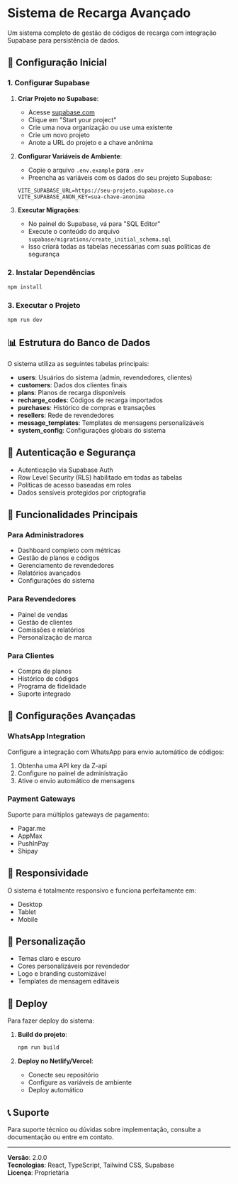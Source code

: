 # Sistema de Recarga Avançado

Um sistema completo de gestão de códigos de recarga com integração Supabase para persistência de dados.

## 🚀 Configuração Inicial

### 1. Configurar Supabase

1. **Criar Projeto no Supabase**:
   - Acesse [supabase.com](https://supabase.com)
   - Clique em "Start your project"
   - Crie uma nova organização ou use uma existente
   - Crie um novo projeto
   - Anote a URL do projeto e a chave anônima

2. **Configurar Variáveis de Ambiente**:
   - Copie o arquivo `.env.example` para `.env`
   - Preencha as variáveis com os dados do seu projeto Supabase:
   ```env
   VITE_SUPABASE_URL=https://seu-projeto.supabase.co
   VITE_SUPABASE_ANON_KEY=sua-chave-anonima
   ```

3. **Executar Migrações**:
   - No painel do Supabase, vá para "SQL Editor"
   - Execute o conteúdo do arquivo `supabase/migrations/create_initial_schema.sql`
   - Isso criará todas as tabelas necessárias com suas políticas de segurança

### 2. Instalar Dependências

```bash
npm install
```

### 3. Executar o Projeto

```bash
npm run dev
```

## 📊 Estrutura do Banco de Dados

O sistema utiliza as seguintes tabelas principais:

- **users**: Usuários do sistema (admin, revendedores, clientes)
- **customers**: Dados dos clientes finais
- **plans**: Planos de recarga disponíveis
- **recharge_codes**: Códigos de recarga importados
- **purchases**: Histórico de compras e transações
- **resellers**: Rede de revendedores
- **message_templates**: Templates de mensagens personalizáveis
- **system_config**: Configurações globais do sistema

## 🔐 Autenticação e Segurança

- Autenticação via Supabase Auth
- Row Level Security (RLS) habilitado em todas as tabelas
- Políticas de acesso baseadas em roles
- Dados sensíveis protegidos por criptografia

## 🎯 Funcionalidades Principais

### Para Administradores
- Dashboard completo com métricas
- Gestão de planos e códigos
- Gerenciamento de revendedores
- Relatórios avançados
- Configurações do sistema

### Para Revendedores
- Painel de vendas
- Gestão de clientes
- Comissões e relatórios
- Personalização de marca

### Para Clientes
- Compra de planos
- Histórico de códigos
- Programa de fidelidade
- Suporte integrado

## 🔧 Configurações Avançadas

### WhatsApp Integration
Configure a integração com WhatsApp para envio automático de códigos:
1. Obtenha uma API key da Z-api
2. Configure no painel de administração
3. Ative o envio automático de mensagens

### Payment Gateways
Suporte para múltiplos gateways de pagamento:
- Pagar.me
- AppMax
- PushInPay
- Shipay

## 📱 Responsividade

O sistema é totalmente responsivo e funciona perfeitamente em:
- Desktop
- Tablet
- Mobile

## 🎨 Personalização

- Temas claro e escuro
- Cores personalizáveis por revendedor
- Logo e branding customizável
- Templates de mensagem editáveis

## 🚀 Deploy

Para fazer deploy do sistema:

1. **Build do projeto**:
   ```bash
   npm run build
   ```

2. **Deploy no Netlify/Vercel**:
   - Conecte seu repositório
   - Configure as variáveis de ambiente
   - Deploy automático

## 📞 Suporte

Para suporte técnico ou dúvidas sobre implementação, consulte a documentação ou entre em contato.

---

**Versão**: 2.0.0  
**Tecnologias**: React, TypeScript, Tailwind CSS, Supabase  
**Licença**: Proprietária